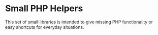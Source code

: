 Small PHP Helpers
=================

This set of small libraries is intended to give missing PHP functionality or easy shortcuts for everyday situations.